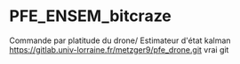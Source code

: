 # PFE_ENSEM_bitcraze
Commande par platitude du drone/ Estimateur d'état kalman
https://gitlab.univ-lorraine.fr/metzger9/pfe_drone.git vrai git

